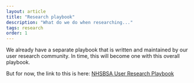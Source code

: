 ```yaml
---
layout: article
title: "Research playbook"
description: "What do we do when researching..."
tags: research
order: 1
---
```


We already have a separate playbook that is written and maintained by our user research community. In time, this will become one with this overall playbook.

But for now, the link to this is here: [NHSBSA User Research Playbook][ur_playbook]


[ur_playbook]: <https://nhsbsa-playbook.netlify.app/>
